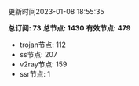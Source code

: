 更新时间2023-01-08 18:55:35

**总订阅: 73**
**总节点: 1430**
**有效节点: 479**
- trojan节点: 112
- ss节点: 207
- v2ray节点: 159
- ssr节点: 1

